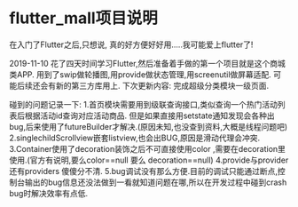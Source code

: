 # flutter_mall项目说明
在入门了Flutter之后,只想说, 真的好方便好好用.....我可能爱上flutter了!

2019-11-10
花了四天时间学习Flutter,然后准备着手做的第一个项目就是这个商城类APP.
用到了swip做轮播图,用provide做状态管理,用screenutil做屏幕适配.
可能后续还会有新的第三方库用上.
下次更新内容:
完成超级分类模块一级页面.

碰到的问题记录一下:
1.首页模块需要用到级联查询接口,类似查询一个热门活动列表后根据活动id查询对应活动商品.
但是如果直接用setstate通知发现会各种出bug,后来使用了futureBuilder才解决.(原因未知,也没查到资料,大概是线程问题吧)
2.singlechildScrollview嵌套listview,也会出BUG,原因是滑动代理会冲突.
3.Container使用了decoration装饰之后不可直接使用color ,需要在decoration里使用.(官方有说明,要么color==null 要么 decoration==null)
4.provide与provider还有providers 傻傻分不清.
5.bug调试没有那么方便.目前的调试只能通过断点,控制台输出的bug信息还没法做到一看就知道问题在哪,所以在开发过程中碰到crash bug时解决效率有点低.

